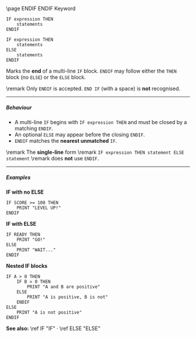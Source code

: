 \page ENDIF ENDIF Keyword
```basic
IF expression THEN
    statements
ENDIF

IF expression THEN
    statements
ELSE
    statements
ENDIF
```

Marks the **end** of a multi-line `IF` block. `ENDIF` may follow either the `THEN` block (no `ELSE`) or the `ELSE` block.


\remark Only `ENDIF` is accepted. `END IF` (with a space) is **not** recognised.

---

##### Behaviour
- A multi-line `IF` begins with `IF expression THEN` and must be closed by a matching `ENDIF`.
- An optional `ELSE` may appear before the closing `ENDIF`.
- `ENDIF` matches the **nearest unmatched** `IF`.


\remark The **single-line** form
\remark `IF expression THEN statement ELSE statement`
\remark does **not** use `ENDIF`.

---

##### Examples

**IF with no ELSE**
```basic
IF SCORE >= 100 THEN
    PRINT "LEVEL UP!"
ENDIF
```

**IF with ELSE**
```basic
IF READY THEN
    PRINT "GO!"
ELSE
    PRINT "WAIT..."
ENDIF
```

**Nested IF blocks**
```basic
IF A > 0 THEN
    IF B > 0 THEN
        PRINT "A and B are positive"
    ELSE
        PRINT "A is positive, B is not"
    ENDIF
ELSE
    PRINT "A is not positive"
ENDIF
```

**See also:**
\ref IF "IF" · \ref ELSE "ELSE"
